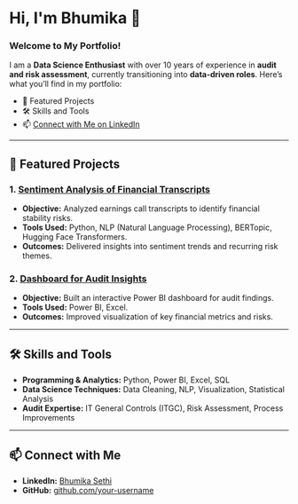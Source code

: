 # Hi, I'm Bhumika 👋
### Welcome to My Portfolio!

I am a **Data Science Enthusiast** with over 10 years of experience in **audit and risk assessment**, currently transitioning into **data-driven roles**. Here’s what you’ll find in my portfolio:

- 🌟 Featured Projects
- 🛠️ Skills and Tools
- 📫 [Connect with Me on LinkedIn](https://www.linkedin.com/in/bhumika-sethi-cpa-3207061b4/)

---

## 🌟 Featured Projects

### 1. [Sentiment Analysis of Financial Transcripts](https://github.com/your-username/sentiment-analysis)
- **Objective:** Analyzed earnings call transcripts to identify financial stability risks.
- **Tools Used:** Python, NLP (Natural Language Processing), BERTopic, Hugging Face Transformers.
- **Outcomes:** Delivered insights into sentiment trends and recurring risk themes.

### 2. [Dashboard for Audit Insights](https://github.com/your-username/audit-dashboard)
- **Objective:** Built an interactive Power BI dashboard for audit findings.
- **Tools Used:** Power BI, Excel.
- **Outcomes:** Improved visualization of key financial metrics and risks.

---

## 🛠️ Skills and Tools
- **Programming & Analytics:** Python, Power BI, Excel, SQL
- **Data Science Techniques:** Data Cleaning, NLP, Visualization, Statistical Analysis
- **Audit Expertise:** IT General Controls (ITGC), Risk Assessment, Process Improvements

---

## 📫 Connect with Me
- **LinkedIn:** [Bhumika Sethi](https://www.linkedin.com/in/bhumika-sethi-cpa-3207061b4/)
- **GitHub:** [github.com/your-username](https://github.com/your-username)
